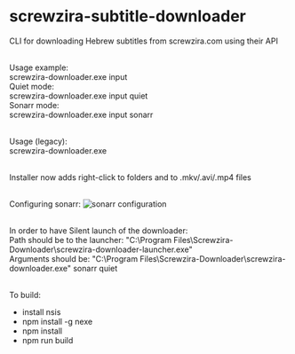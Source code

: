# screwzira-subtitle-downloader

CLI for downloading Hebrew subtitles from screwzira.com using their API

<br>Usage example:
<br>screwzira-downloader.exe input <video-file-full-path>
<br>Quiet mode:
<br>screwzira-downloader.exe input <video-file-full-path> quiet
<br>Sonarr mode:
<br>screwzira-downloader.exe input sonarr

<br>Usage (legacy):
<br>screwzira-downloader.exe <video-file-full-path>

<br>Installer now adds right-click to folders and to .mkv/.avi/.mp4 files


<br>Configuring sonarr:
![sonarr configuration](https://raw.githubusercontent.com/yoavain/screwzira-subtitle-downloader/master/resources/screenshots/sonarr-custom-script.png)

<br>In order to have Silent launch of the downloader:
<br>Path should be to the launcher: "C:\Program Files\Screwzira-Downloader\screwzira-downloader-launcher.exe"
<br>Arguments should be: "C:\Program Files\Screwzira-Downloader\screwzira-downloader.exe" sonarr quiet

<br>To build:
 * install nsis
 * npm install -g nexe
 * npm install
 * npm run build

